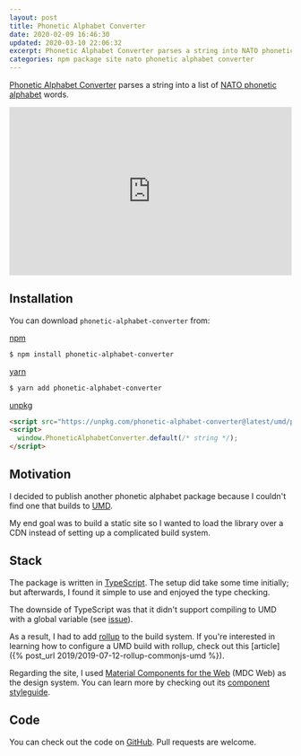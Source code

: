 ```yaml
---
layout: post
title: Phonetic Alphabet Converter
date: 2020-02-09 16:46:30
updated: 2020-03-10 22:06:32
excerpt: Phonetic Alphabet Converter parses a string into NATO phonetic alphabet words.
categories: npm package site nato phonetic alphabet converter
---
```


[Phonetic Alphabet Converter](https://remarkablemark.org/phonetic-alphabet-converter/) parses a string into a list of [NATO phonetic alphabet](https://en.wikipedia.org/wiki/NATO_phonetic_alphabet) words.

<iframe src="https://remarkablemark.org/phonetic-alphabet-converter/" frameBorder="0" width="100%" height="300px"></iframe>

## Installation

You can download `phonetic-alphabet-converter` from:

[npm](https://www.npmjs.com/package/phonetic-alphabet-converter)

```sh
$ npm install phonetic-alphabet-converter
```

[yarn](https://yarnpkg.com/package/phonetic-alphabet-converter)

```sh
$ yarn add phonetic-alphabet-converter
```

[unpkg](https://unpkg.com/phonetic-alphabet-converter/)

```html
<script src="https://unpkg.com/phonetic-alphabet-converter@latest/umd/phonetic-alphabet-converter.js"></script>
<script>
  window.PhoneticAlphabetConverter.default(/* string */);
</script>
```

## Motivation

I decided to publish another phonetic alphabet package because I couldn't find one that builds to [UMD](https://github.com/umdjs/umd).

My end goal was to build a static site so I wanted to load the library over a CDN instead of setting up a complicated build system.

## Stack

The package is written in [TypeScript](https://www.typescriptlang.org/). The setup did take some time initially; but afterwards, I found it simple to use and enjoyed the type checking.

The downside of TypeScript was that it didn't support compiling to UMD with a global variable (see [issue](https://github.com/microsoft/TypeScript/issues/8436)).

As a result, I had to add [rollup](https://rollupjs.org/) to the build system. If you're interested in learning how to configure a UMD build with rollup, check out this [article]({% post_url 2019/2019-07-12-rollup-commonjs-umd %}).

Regarding the site, I used [Material Components for the Web](https://github.com/material-components/material-components-web) (MDC Web) as the design system. You can learn more by checking out its [component styleguide](https://material-components.github.io/material-components-web-catalog/).

## Code

You can check out the code on [GitHub](https://github.com/remarkablemark/phonetic-alphabet-converter). Pull requests are welcome.
